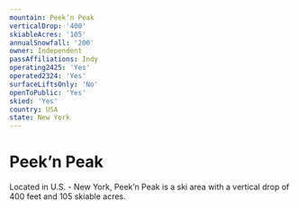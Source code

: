 ```yaml
---
mountain: Peek’n Peak
verticalDrop: '400'
skiableAcres: '105'
annualSnowfall: '200'
owner: Independent
passAffiliations: Indy
operating2425: 'Yes'
operated2324: 'Yes'
surfaceLiftsOnly: 'No'
openToPublic: 'Yes'
skied: 'Yes'
country: USA
state: New York
---
```


# Peek’n Peak

Located in U.S. - New York, Peek’n Peak is a ski area with a vertical drop of 400 feet and 105 skiable acres.
